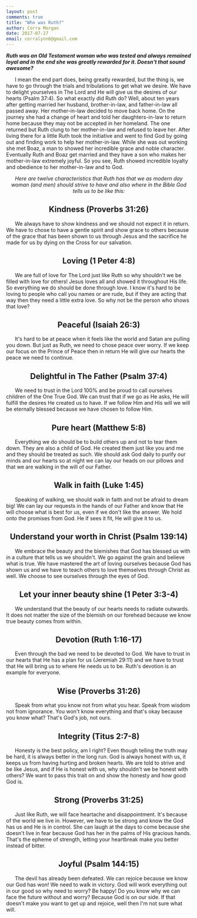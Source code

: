 ```yaml
---
layout: post
comments: true
title: "Who was Ruth?"
author: Corra Morgan
date: 2017-07-27
email: corralynn6@gmail.com
---
```


<p><strong><em>Ruth was an Old Testament woman who was tested and always remained loyal and in the end she was greatly rewarded for it. Doesn't that sound awesome?</strong></em></p>

<p>&nbsp;&nbsp;&nbsp;&nbsp;&nbsp; I mean the end part does, being greatly rewarded, but the thing is, we have to go through the trials and tribulations to get what we desire. We have to delight yourselves in The Lord and He will give us the desires of our hearts (Psalm 37:4). So what exactly did Ruth do? Well, about ten years after getting married her husband, brother-in-law, and father-in-law all passed away. Her mother-in-law decided to move back home. On the journey she had a change of heart and told her daughters-in-law to return home because they may not be accepted in her homeland. The one returned but Ruth clung to her mother-in-law and refused to leave her. After living there for a little Ruth took the initiative and went to find God by going out and finding work to help her mother-in-law. While she was out working she met Boaz, a man to showed her incredible grace and noble character. Eventually Ruth and Boaz get married and they have a son who makes her mother-in-law extremely joyful. So you see, Ruth showed incredible loyalty and obedience to her mother-in-law and to God.</p> 

<p style="text-align: center;"><em>Here are twelve characteristics that Ruth has that we as modern day woman (and men) should strive to have and also where in the Bible God tells us to be like this:</em></p>

<h2 style="text-align: center;">Kindness (Proverbs 31:26)</h2>
	<p>&nbsp;&nbsp;&nbsp;&nbsp;&nbsp; We always have to show kindness and we should not expect it in return. We have to chose to have a gentle spirit and show grace to others because of the grace that has been shown to us through Jesus and the sacrifice he made for us by dying on the Cross for our salvation.</p>

<h2 style="text-align: center;">Loving (1 Peter 4:8)</h2>
	<p>&nbsp;&nbsp;&nbsp;&nbsp;&nbsp; We are full of love for The Lord just like Ruth so why shouldn't we be filled with love for others! Jesus loves all and showed it throughout His life. So everything we do should be done through love. I know it's hard to be loving to people who call you names or are rude, but if they are acting that way then they need a little extra love. So why not be the person who shows that love?</p>

<h2 style="text-align: center;">Peaceful (Isaiah 26:3)</h2>
	<p>&nbsp;&nbsp;&nbsp;&nbsp;&nbsp; It's hard to be at peace when it feels like the world and Satan are pulling you down. But just as Ruth, we need to chose peace over worry. If we keep our focus on the Prince of Peace then in return He will give our hearts the peace we need to continue.</p>

<h2 style="text-align: center;">Delightful in The Father (Psalm 37:4)</h2>
	<p>&nbsp;&nbsp;&nbsp;&nbsp;&nbsp; We need to trust in the Lord 100% and be proud to call ourselves children of the One True God. We can trust that if we go as He asks, He will fulfill the desires He created us to have. If we follow Him and His will we will be eternally blessed because we have chosen to follow Him.</p>

<h2 style="text-align: center;">Pure heart (Matthew 5:8)</h2>
	<p>&nbsp;&nbsp;&nbsp;&nbsp;&nbsp; Everything we do should be to build others up and not to tear them down. They are also a child of God. He created them just like you and me and they should be treated as such. We should ask God daily to purify our minds and our hearts so at night we can lay our heads on our pillows and that we are walking in the will of our Father.</p>

<h2 style="text-align: center;">Walk in faith (Luke 1:45)</h2>
	<p>&nbsp;&nbsp;&nbsp;&nbsp;&nbsp; Speaking of walking, we should walk in faith and not be afraid to dream big! We can lay our requests in the hands of our Father and know that He will choose what is best for us, even if we don't like the answer. We hold onto the promises from God. He if sees it fit, He will give it to us.</p>

<h2 style="text-align: center;">Understand your worth in Christ (Psalm 139:14)</h2>
	<p>&nbsp;&nbsp;&nbsp;&nbsp;&nbsp; We embrace the beauty and the blemishes that God has blessed us with in a culture that tells us we shouldn't. We go against the grain and believe what is true. We have mastered the art of loving ourselves because God has shown us and we have to teach others to love themselves through Christ as well. We choose to see ourselves through the eyes of God.</p>

<h2 style="text-align: center;">Let your inner beauty shine (1 Peter 3:3-4)</h2>
	<p>&nbsp;&nbsp;&nbsp;&nbsp;&nbsp; We understand that the beauty of our hearts needs to radiate outwards. It does not matter the size of the blemish on our forehead because we know true beauty comes from within.</p>

<h2 style="text-align: center;">Devotion (Ruth 1:16-17)</h2>
	<p>&nbsp;&nbsp;&nbsp;&nbsp;&nbsp; Even through the bad we need to be devoted to God. We have to trust in our hearts that He has a plan for us (Jeremiah 29:11) and we have to trust that He will bring us to where He needs us to be. Ruth's devotion is an example for everyone.</p>

<h2 style="text-align: center;">Wise (Proverbs 31:26)</h2>
	<p>&nbsp;&nbsp;&nbsp;&nbsp;&nbsp; Speak from what you know not from what you hear. Speak from wisdom not from ignorance. You won't know everything and that's okay because you know what? That's God's job, not ours. </p>

<h2 style="text-align: center;">Integrity (Titus 2:7-8)</h2>
	<p>&nbsp;&nbsp;&nbsp;&nbsp;&nbsp; Honesty is the best policy, am I right? Even though telling the truth may be hard, it is always better in the long run. God is always honest with us, it keeps us from having hurting and broken hearts. We are told to strive and be like Jesus, and if He is honest with us, why shouldn't we be honest with others? We want to pass this trait on and show the honesty and how good God is.</p>
	
<h2 style="text-align: center;">Strong (Proverbs 31:25)</h2>
	<p>&nbsp;&nbsp;&nbsp;&nbsp;&nbsp; Just like Ruth, we will face heartache and disappointment. It's because of the world we live in. However, we have to be strong and know the God has us and He is in control. She can laugh at the days to come because she doesn't live in fear because God has her in the palms of His gracious hands. That's the epheme of strength, letting your heartbreak make you better instead of bitter.</p>

<h2 style="text-align: center;">Joyful (Psalm 144:15)</h2>
	<p>&nbsp;&nbsp;&nbsp;&nbsp;&nbsp; The devil has already been defeated. We can rejoice because we know our God has won! We need to walk in victory. God will work everything out in our good so why need to worry? Be happy! Do you know why we can face the future without and worry? Because God is on our side. If that doesn't make you want to get up and rejoice, well then I'm not sure what will.</p>
